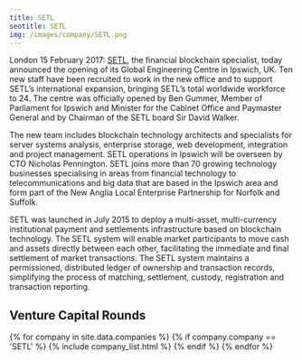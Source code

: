 ```yaml
---
title: SETL 
seotitle: SETL  
img: /images/company/SETL.png
---
```


London 15 February 2017: <a href="https://setl.io/">SETL</a>, the financial blockchain specialist, today announced the opening of its Global Engineering Centre in Ipswich, UK. Ten new staff have been recruited to work in the new office and to support SETL’s international expansion, bringing SETL’s total worldwide workforce to 24. The centre was officially opened by Ben Gummer, Member of Parliament for Ipswich and Minister for the Cabinet Office and Paymaster General and by Chairman of the SETL board Sir David Walker.

The new team includes blockchain technology architects and specialists for server systems analysis, enterprise storage, web development, integration and project management. SETL operations in Ipswich will be overseen by CTO Nicholas Pennington. SETL joins more than 70 growing technology businesses specialising in areas from financial technology to telecommunications and big data that are based in the Ipswich area and form part of the New Anglia Local Enterprise Partnership for Norfolk and Suffolk.

SETL was launched in July 2015 to deploy a multi-asset, multi-currency institutional payment and settlements infrastructure based on blockchain technology. The SETL system will enable market participants to move cash and assets directly between each other, facilitating the immediate and final settlement of market transactions. The SETL system maintains a permissioned, distributed ledger of ownership and transaction records, simplifying the process of matching, settlement, custody, registration and transaction reporting.

## Venture Capital Rounds

{% for company in site.data.companies %}
{% if company.company == 'SETL' %}
{% include company_list.html %}
{% endif %}
{% endfor %}